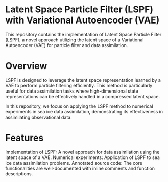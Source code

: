 # Latent Space Particle Filter (LSPF) with Variational Autoencoder (VAE)

This repository contains the implementation of Latent Space Particle Filter (LSPF), a novel approach utilizing the latent space of a Variational Autoencoder (VAE) for particle filter and data assimilation.

# Overview

LSPF is designed to leverage the latent space representation learned by a VAE to perform particle filtering efficiently. This method is particularly useful for data assimilation tasks where high-dimensional state representations can be effectively handled in a compressed latent space.

In this repository, we focus on applying the LSPF method to numerical experiments in sea ice data assimilation, demonstrating its effectiveness in assimilating observational data.

# Features
Implementation of LSPF: A novel approach for data assimilation using the latent space of a VAE.
Numerical experiments: Application of LSPF to sea ice data assimilation problems.
Annotated source code: The core functionalities are well-documented with inline comments and function descriptions.

